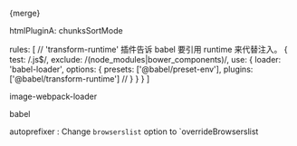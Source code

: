 <!-- extract-text-webpack-plugin -> mini-css-extract-plugin -->

{merge}

htmlPluginA: chunksSortMode


rules: [
  // 'transform-runtime' 插件告诉 babel 要引用 runtime 来代替注入。
  {
    test: /\.js$/,
    exclude: /(node_modules|bower_components)/,
    use: {
      loader: 'babel-loader',
      options: {
        presets: ['@babel/preset-env'],
        plugins: ['@babel/transform-runtime'] //
      }
    }
  }
]

image-webpack-loader

babel

autoprefixer : Change `browserslist` option to `overrideBrowserslist